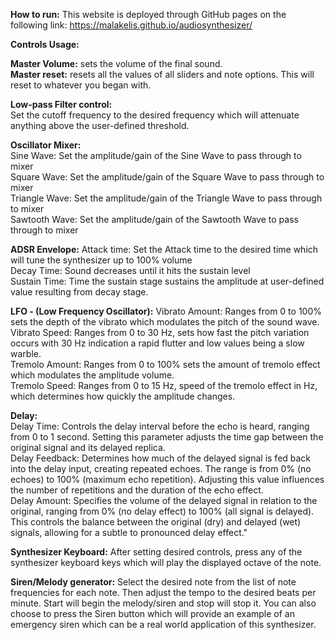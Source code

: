**How to run:**
This website is deployed through GitHub pages on the following link: https://malakelis.github.io/audiosynthesizer/


**Controls Usage:**

**Master Volume:** sets the volume of the final sound. \
**Master reset:** resets all the values of all sliders and note options. This will reset to whatever you began with.

**Low-pass Filter control:** \
Set the cutoff frequency to the desired frequency which will attenuate anything above the user-defined threshold.

**Oscillator Mixer:** \
Sine Wave: Set the amplitude/gain of the Sine Wave to pass through to mixer \
Square Wave: Set the amplitude/gain of the Square Wave to pass through to mixer \
Triangle Wave: Set the amplitude/gain of the Triangle Wave to pass through to mixer \
Sawtooth Wave: Set the amplitude/gain of the Sawtooth Wave to pass through to mixer

**ADSR Envelope:**
Attack time: Set the Attack time to the desired time which will tune the synthesizer up to 100% volume \
Decay Time: Sound decreases until it hits the sustain level \
Sustain Time: Time the sustain stage sustains the amplitude at user-defined value resulting from decay stage.

**LFO - (Low Frequency Oscillator):**
Vibrato Amount: Ranges from 0 to 100% sets the depth of the vibrato which modulates the pitch of the sound wave.\
Vibrato Speed: Ranges from 0 to 30 Hz, sets how fast the pitch variation occurs with 30 Hz indication a rapid flutter and low values being a slow warble.\
Tremolo Amount: Ranges from 0 to 100% sets the amount of tremolo effect which modulates the amplitude volume. \
Tremolo Speed: Ranges from 0 to 15 Hz, speed of the tremolo effect in Hz, which determines how quickly the amplitude changes.

**Delay:** \
Delay Time: Controls the delay interval before the echo is heard, ranging from 0 to 1 second. Setting this parameter adjusts the time gap between the original signal and its delayed replica. \
Delay Feedback: Determines how much of the delayed signal is fed back into the delay input, creating repeated echoes. The range is from 0% (no echoes) to 100% (maximum echo repetition). Adjusting this value influences the number of repetitions and the duration of the echo effect. \
Delay Amount: Specifies the volume of the delayed signal in relation to the original, ranging from 0% (no delay effect) to 100% (all signal is delayed). This controls the balance between the original (dry) and delayed (wet) signals, allowing for a subtle to pronounced delay effect."

**Synthesizer Keyboard:**
After setting desired controls, press any of the synthesizer keyboard keys which will play the displayed octave of the note.

**Siren/Melody generator:**
Select the desired note from the list of note frequencies for each note.
Then adjust the tempo to the desired beats per minute.
Start will begin the melody/siren and stop will stop it.
You can also choose to press the Siren button which will provide an example of an emergency siren which can be a real world application of this synthesizer.